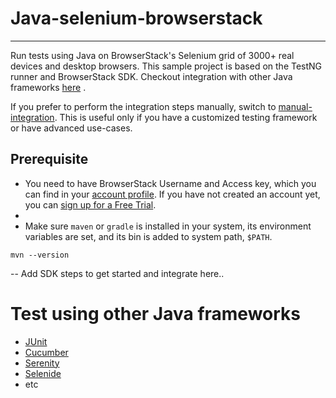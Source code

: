 # Java-selenium-browserstack
 ---
 Run tests using Java on BrowserStack's Selenium grid of 3000+ real devices and desktop browsers. This sample project is based on the TestNG runner and BrowserStack SDK. Checkout integration with other Java frameworks [here](#) <link to bottom section>.
 
If you prefer to perform the integration steps manually, switch to [manual-integration](#w3c). This is useful only if you have a customized testing framework or have advanced use-cases.
 


## Prerequisite
- You need to have BrowserStack Username and Access key, which you can find in your [account profile](#). If you have not created an account yet, you can [sign up for a Free Trial](#).
- 
-  Make sure `maven` or `gradle` is installed in your system, its environment variables are set, and its bin is added to system path, `$PATH`.

```
mvn --version
```

-- Add SDK steps to get started and integrate here..


# Test using other Java frameworks
- [JUnit](#)
- [Cucumber](#)
- [Serenity](#)
- [Selenide](#)
- etc
